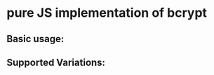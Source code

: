 pure JS implementation of bcrypt
===========================================

Basic usage:
-----------
    

Supported Variations:
-------------------------
